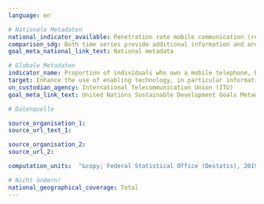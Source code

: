 ```yaml
---
language: en

# Nationale Metadaten
national_indicator_available: Penetration rate mobile communication (related to the population) <br> Private households with at least one mobile phone
comparison_sdg: Both time series provide additional information and are not compliant with the international metadata description.
goal_meta_national_link_text: National metadata

# Globale Metadaten
indicator_name: Proportion of individuals who own a mobile telephone, by sex
target: Enhance the use of enabling technology, in particular information and communications technology, to promote the empowerment of women
un_custodian_agency: International Telecommunication Union (ITU)
goal_meta_link_text: United Nations Sustainable Development Goals Metadata

# Datenquelle

source_organisation_1:
source_url_text_1:

source_organisation_2:
source_url_2:

computation_units:  "&copy; Federal Statistical Office (Destatis), 2019"

# Nicht ändern!
national_geographical_coverage: Total
---
```

